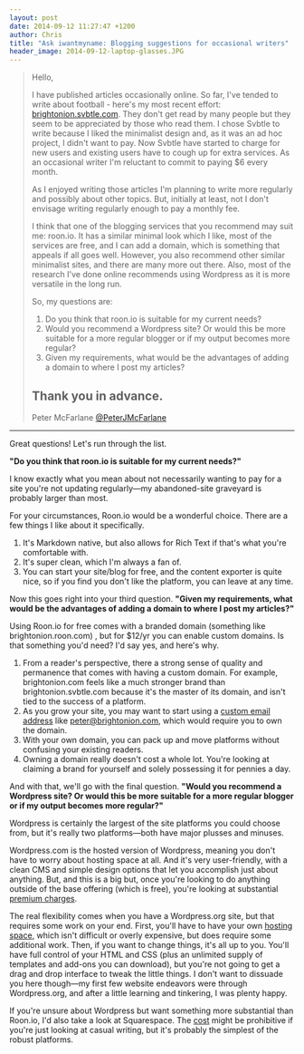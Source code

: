```yaml
---
layout: post
date: 2014-09-12 11:27:47 +1200
author: Chris
title: "Ask iwantmyname: Blogging suggestions for occasional writers"
header_image: 2014-09-12-laptop-glasses.JPG
---
```


<!-- excerpt -->

>Hello,
>
>I have published articles occasionally online. So far, I've tended to write about football - here's my most recent effort: [brightonion.svbtle.com](brightonion.svbtle.com). They don't get read by many people but they seem to be appreciated by those who read them. I chose Svbtle to write because I liked the minimalist design and, as it was an ad hoc project, I didn't want to pay. Now Svbtle have started to charge for new users and existing users have to cough up for extra services. As an occasional writer I'm reluctant to commit to paying $6 every month.
>
>As I enjoyed writing those articles I'm planning to write more regularly and possibly about other topics. But, initially at least, not I don't envisage writing regularly enough to pay a monthly fee.
>
>I think that one of the blogging services that you recommend may suit me: roon.io. It has a similar minimal look which I like, most of the services are free, and I can add a domain, which is something that appeals if all goes well. However, you also recommend other similar minimalist sites, and there are many more out there. Also, most of the research I've done online recommends using Wordpress as it is more versatile in the long run.
>
>So, my questions are:
> 1. Do you think that roon.io is suitable for my current needs?
> 2. Would you recommend a Wordpress site? Or would this be more suitable for a more regular blogger or if my output becomes more regular?
> 3. Given my requirements, what would be the advantages of adding a domain to where I post my articles?
>
> Thank you in advance.
> -- 
> Peter McFarlane
> [@PeterJMcFarlane](https://twitter.com/PeterJMcFarlane)

<!-- /excerpt -->

***

Great questions! Let's run through the list.

**"Do you think that roon.io is suitable for my current needs?"**

I know exactly what you mean about not necessarily wanting to pay for a site you're not updating regularly—my abandoned-site graveyard is probably larger than most. 

For your circumstances, Roon.io would be a wonderful choice. There are a few things I like about it specifically. 

1. It's Markdown native, but also allows for Rich Text if that's what you're comfortable with.
2. It's super clean, which I'm always a fan of.
3. You can start your site/blog for free, and the content exporter is quite nice, so if you find you don't like the platform, you can leave at any time.

Now this goes right into your third question. **"Given my requirements, what would be the advantages of adding a domain to where I post my articles?"**

Using Roon.io for free comes with a branded domain (something like brightonion.roon.com) , but for $12/yr you can enable custom domains. Is that something you'd need? I'd say yes, and here's why.

1. From a reader's perspective, there a strong sense of quality and permanence that comes with having a custom domain. For example, brightonion.com feels like a much stronger brand than brightonion.svbtle.com because it's the master of its domain, and isn't tied to the success of a platform.
2. As you grow your site, you may want to start using a [custom email address](http://blog.iwantmyname.com/2013/09/how-to-get-a-custom-email-address.html) like peter@brightonion.com, which would require you to own the domain.
3. With your own domain, you can pack up and move platforms without confusing your existing readers. 
4. Owning a domain really doesn't cost a whole lot. You're looking at claiming a brand for yourself and solely possessing it for pennies a day. 

And with that, we'll go with the final question. **"Would you recommend a Wordpress site? Or would this be more suitable for a more regular blogger or if my output becomes more regular?"**

Wordpress is certainly the largest of the site platforms you could choose from, but it's really two platforms—both have major plusses and minuses.

Wordpress.com is the hosted version of Wordpress, meaning you don't have to worry about hosting space at all. And it's very user-friendly, with a clean CMS and simple design options that let you accomplish just about anything. But, and this is a big but, once you're looking to do anything outside of the base offering (which is free), you're looking at substantial [premium charges](http://store.wordpress.com/plans/). 

The real flexibility comes when you have a Wordpress.org site, but that requires some work on your end. First, you'll have to have your own [hosting space](https://iwantmyname.com/features/domains/web-hosting), which isn't difficult or overly expensive, but does require some additional work. Then, if you want to change things, it's all up to you. You'll have full control of your HTML and CSS (plus an unlimited supply of templates and add-ons you can download), but you're not going to get a drag and drop interface to tweak the little things. I don't want to dissuade you here though—my first few website endeavors were through Wordpress.org, and after a little learning and tinkering, I was plenty happy.

If you're unsure about Wordpress but want something more substantial than Roon.io, I'd also take a look at Squarespace. The [cost](http://www.squarespace.com/pricing) might be prohibitive if you're just looking at casual writing, but it's probably the simplest of the robust platforms. 





